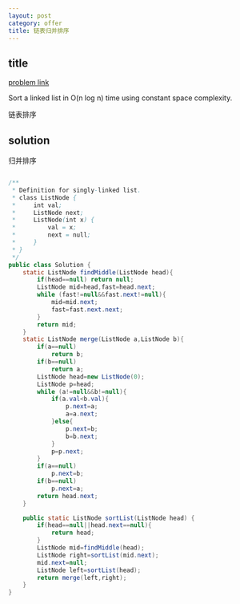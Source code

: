 ```yaml
---
layout: post
category: offer
title: 链表归并排序
---
```


## title
[problem link](https://www.nowcoder.com/practice/d75c232a0405427098a8d1627930bea6?tpId=46&tqId=29033&rp=1&ru=/ta/leetcode&qru=/ta/leetcode/question-ranking)

Sort a linked list in O(n log n) time using constant space complexity.

链表排序

## solution

归并排序

```java

/**
 * Definition for singly-linked list.
 * class ListNode {
 *     int val;
 *     ListNode next;
 *     ListNode(int x) {
 *         val = x;
 *         next = null;
 *     }
 * }
 */
public class Solution {
    static ListNode findMiddle(ListNode head){
        if(head==null) return null;
        ListNode mid=head,fast=head.next;
        while (fast!=null&&fast.next!=null){
            mid=mid.next;
            fast=fast.next.next;
        }
        return mid;
    }
    static ListNode merge(ListNode a,ListNode b){
        if(a==null)
            return b;
        if(b==null)
            return a;
        ListNode head=new ListNode(0);
        ListNode p=head;
        while (a!=null&&b!=null){
            if(a.val<b.val){
                p.next=a;
                a=a.next;
            }else{
                p.next=b;
                b=b.next;
            }
            p=p.next;
        }
        if(a==null)
            p.next=b;
        if(b==null)
            p.next=a;
        return head.next;
    }

    public static ListNode sortList(ListNode head) {
        if(head==null||head.next==null){
            return head;
        }
        ListNode mid=findMiddle(head);
        ListNode right=sortList(mid.next);
        mid.next=null;
        ListNode left=sortList(head);
        return merge(left,right);
    }
}
```